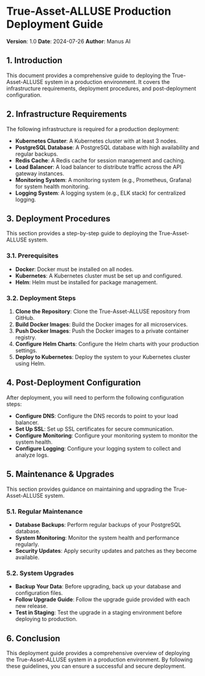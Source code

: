 # True-Asset-ALLUSE Production Deployment Guide

**Version**: 1.0
**Date**: 2024-07-26
**Author**: Manus AI

## 1. Introduction

This document provides a comprehensive guide to deploying the True-Asset-ALLUSE system in a production environment. It covers the infrastructure requirements, deployment procedures, and post-deployment configuration.

## 2. Infrastructure Requirements

The following infrastructure is required for a production deployment:

- **Kubernetes Cluster**: A Kubernetes cluster with at least 3 nodes.
- **PostgreSQL Database**: A PostgreSQL database with high availability and regular backups.
- **Redis Cache**: A Redis cache for session management and caching.
- **Load Balancer**: A load balancer to distribute traffic across the API gateway instances.
- **Monitoring System**: A monitoring system (e.g., Prometheus, Grafana) for system health monitoring.
- **Logging System**: A logging system (e.g., ELK stack) for centralized logging.

## 3. Deployment Procedures

This section provides a step-by-step guide to deploying the True-Asset-ALLUSE system.

### 3.1. Prerequisites

- **Docker**: Docker must be installed on all nodes.
- **Kubernetes**: A Kubernetes cluster must be set up and configured.
- **Helm**: Helm must be installed for package management.

### 3.2. Deployment Steps

1.  **Clone the Repository**: Clone the True-Asset-ALLUSE repository from GitHub.
2.  **Build Docker Images**: Build the Docker images for all microservices.
3.  **Push Docker Images**: Push the Docker images to a private container registry.
4.  **Configure Helm Charts**: Configure the Helm charts with your production settings.
5.  **Deploy to Kubernetes**: Deploy the system to your Kubernetes cluster using Helm.

## 4. Post-Deployment Configuration

After deployment, you will need to perform the following configuration steps:

- **Configure DNS**: Configure the DNS records to point to your load balancer.
- **Set Up SSL**: Set up SSL certificates for secure communication.
- **Configure Monitoring**: Configure your monitoring system to monitor the system health.
- **Configure Logging**: Configure your logging system to collect and analyze logs.

## 5. Maintenance & Upgrades

This section provides guidance on maintaining and upgrading the True-Asset-ALLUSE system.

### 5.1. Regular Maintenance

- **Database Backups**: Perform regular backups of your PostgreSQL database.
- **System Monitoring**: Monitor the system health and performance regularly.
- **Security Updates**: Apply security updates and patches as they become available.

### 5.2. System Upgrades

- **Backup Your Data**: Before upgrading, back up your database and configuration files.
- **Follow Upgrade Guide**: Follow the upgrade guide provided with each new release.
- **Test in Staging**: Test the upgrade in a staging environment before deploying to production.

## 6. Conclusion

This deployment guide provides a comprehensive overview of deploying the True-Asset-ALLUSE system in a production environment. By following these guidelines, you can ensure a successful and secure deployment.

